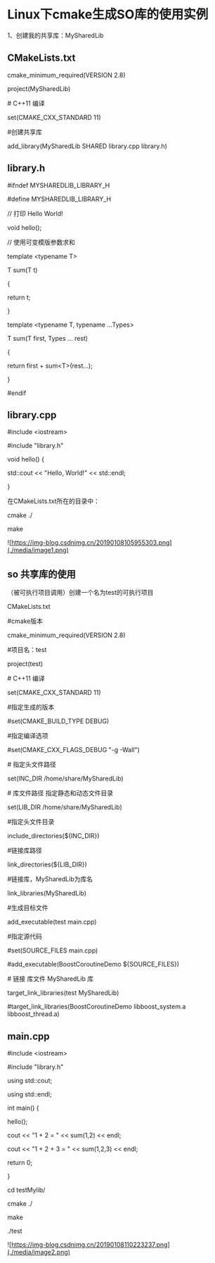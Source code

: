 # Linux下cmake生成SO库的使用实例

1、创建我的共享库：MySharedLib

## CMakeLists.txt

cmake_minimum_required(VERSION 2.8)

project(MySharedLib)

\# C++11 编译

set(CMAKE_CXX_STANDARD 11)

#创建共享库

add_library(MySharedLib SHARED library.cpp library.h)

## library.h

#ifndef MYSHAREDLIB_LIBRARY_H

#define MYSHAREDLIB_LIBRARY_H

// 打印 Hello World!

void hello();

// 使用可变模版参数求和

template \<typename T\>

T sum(T t)

{

return t;

}

template \<typename T, typename \...Types\>

T sum(T first, Types \... rest)

{

return first + sum\<T\>(rest\...);

}

#endif

## library.cpp

#include \<iostream\>

#include \"library.h\"

void hello() {

std::cout \<\< \"Hello, World!\" \<\< std::endl;

}

在CMakeLists.txt所在的目录中：

cmake ./

make

![https://img-blog.csdnimg.cn/20190108105955303.png](./media/image1.png)

## so 共享库的使用

（被可执行项目调用）创建一个名为test的可执行项目

CMakeLists.txt

#cmake版本

cmake_minimum_required(VERSION 2.8)

#项目名：test

project(test)

\# C++11 编译

set(CMAKE_CXX_STANDARD 11)

#指定生成的版本

#set(CMAKE_BUILD_TYPE DEBUG)

#指定编译选项

#set(CMAKE_CXX_FLAGS_DEBUG \"-g -Wall\")

\# 指定头文件路径

set(INC_DIR /home/share/MySharedLib)

\# 库文件路径 指定静态和动态文件目录

set(LIB_DIR /home/share/MySharedLib)

#指定头文件目录

include_directories(\${INC_DIR})

#链接库路径

link_directories(\${LIB_DIR})

#链接库，MySharedLib为库名

link_libraries(MySharedLib)

#生成目标文件

add_executable(test main.cpp)

#指定源代码

#set(SOURCE_FILES main.cpp)

#add_executable(BoostCoroutineDemo \${SOURCE_FILES})

\# 链接 库文件 MySharedLib 库

target_link_libraries(test MySharedLib)

#target_link_libraries(BoostCoroutineDemo libboost_system.a
libboost_thread.a)

## main.cpp

#include \<iostream\>

#include \"library.h\"

using std::cout;

using std::endl;

int main() {

hello();

cout \<\< \"1 + 2 = \" \<\< sum(1,2) \<\< endl;

cout \<\< \"1 + 2 + 3 = \" \<\< sum(1,2,3) \<\< endl;

return 0;

}

cd testMylib/

cmake ./

make

./test

![https://img-blog.csdnimg.cn/20190108110223237.png](./media/image2.png)
